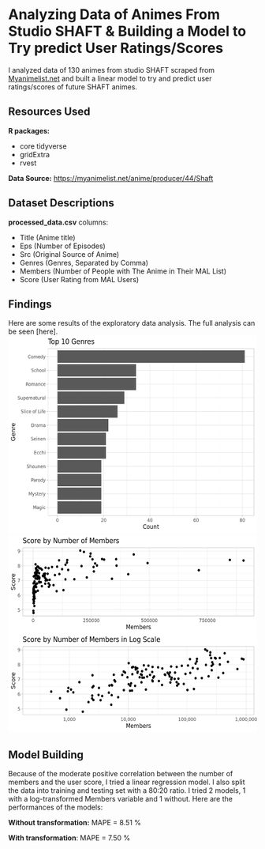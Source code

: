 # Analyzing Data of Animes From Studio SHAFT & Building a Model to Try predict User Ratings/Scores

I analyzed data of 130 animes from studio SHAFT scraped from [Myanimelist.net](https://myanimelist.net) and built a linear
model to try and predict user ratings/scores of future SHAFT animes.

## Resources Used
**R packages:**
- core tidyverse
- gridExtra
- rvest

**Data Source:** https://myanimelist.net/anime/producer/44/Shaft

## Dataset Descriptions
**processed_data.csv**
columns:
- Title (Anime title)
- Eps (Number of Episodes)
- Src (Original Source of Anime)
- Genres (Genres, Separated by Comma)
- Members (Number of People with The Anime in Their MAL List)
- Score (User Rating from MAL Users)

## Findings
Here are some results of the exploratory data analysis. The full analysis can be seen [here].
<img src="https://github.com/rmrt1n/studioshaft_analysis_project/blob/master/images/gnr.png" alt="top 10 genres" height="400"/> 
<img src="https://github.com/rmrt1n/studioshaft_analysis_project/blob/master/images/mem.png" alt="members against score" height="400"/> 

## Model Building
Because of the moderate positive correlation between the number of members and the user score, I tried a linear
regression model. I also split the data into training and testing set with a 80:20 ratio. I tried 2 models, 1 with a 
log-transformed Members variable and 1 without. Here are the performances of the models:

**Without transformation:** MAPE = 8.51 %  

**With transformation**: MAPE = 7.50 %

